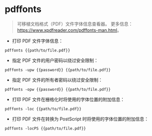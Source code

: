 # pdffonts

> 可移植文档格式（PDF）文件字体信息查看器。
> 更多信息：<https://www.xpdfreader.com/pdffonts-man.html>。

- 打印 PDF 文件字体信息：

`pdffonts {{path/to/file.pdf}}`

- 指定 PDF 文件的用户密码以绕过安全限制：

`pdffonts -upw {{password}} {{path/to/file.pdf}}`

- 指定 PDF 文件的所有者密码以绕过安全限制：

`pdffonts -opw {{password}} {{path/to/file.pdf}}`

- 打印 PDF 文件在栅格化时将使用的字体位置的附加信息：

`pdffonts -loc {{path/to/file.pdf}}`

- 打印 PDF 文件在转换为 PostScript 时将使用的字体位置的附加信息：

`pdffonts -locPS {{path/to/file.pdf}}`